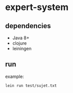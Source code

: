 # expert-system

## dependencies

- Java 8+
- clojure
- leiningen

## run

example:

```
lein run test/sujet.txt
```
